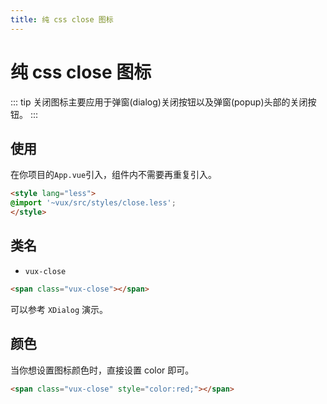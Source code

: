 ```yaml
---
title: 纯 css close 图标
---
```


# 纯 css close 图标

::: tip
关闭图标主要应用于弹窗(dialog)关闭按钮以及弹窗(popup)头部的关闭按钮。
:::

## 使用

在你项目的`App.vue`引入，组件内不需要再重复引入。

``` html
<style lang="less">
@import '~vux/src/styles/close.less';
</style>
```

## 类名

- `vux-close`


``` html
<span class="vux-close"></span>
```

可以参考 `XDialog` 演示。

## 颜色

当你想设置图标颜色时，直接设置 color 即可。


``` html
<span class="vux-close" style="color:red;"></span>
```


